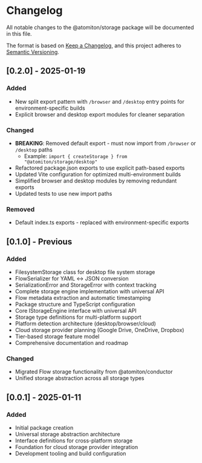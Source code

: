 # Changelog

All notable changes to the @atomiton/storage package will be documented in this
file.

The format is based on [Keep a Changelog](https://keepachangelog.com/en/1.0.0/),
and this project adheres to
[Semantic Versioning](https://semver.org/spec/v2.0.0.html).

## [0.2.0] - 2025-01-19

### Added

- New split export pattern with `/browser` and `/desktop` entry points for
  environment-specific builds
- Explicit browser and desktop export modules for cleaner separation

### Changed

- **BREAKING**: Removed default export - must now import from `/browser` or
  `/desktop` paths
  - Example: `import { createStorage } from "@atomiton/storage/desktop"`
- Refactored package.json exports to use explicit path-based exports
- Updated Vite configuration for optimized multi-environment builds
- Simplified browser and desktop modules by removing redundant exports
- Updated tests to use new import paths

### Removed

- Default index.ts exports - replaced with environment-specific exports

## [0.1.0] - Previous

### Added

- FilesystemStorage class for desktop file system storage
- FlowSerializer for YAML ↔ JSON conversion
- SerializationError and StorageError with context tracking
- Complete storage engine implementation with universal API
- Flow metadata extraction and automatic timestamping
- Package structure and TypeScript configuration
- Core IStorageEngine interface with universal API
- Storage type definitions for multi-platform support
- Platform detection architecture (desktop/browser/cloud)
- Cloud storage provider planning (Google Drive, OneDrive, Dropbox)
- Tier-based storage feature model
- Comprehensive documentation and roadmap

### Changed

- Migrated Flow storage functionality from @atomiton/conductor
- Unified storage abstraction across all storage types

## [0.0.1] - 2025-01-11

### Added

- Initial package creation
- Universal storage abstraction architecture
- Interface definitions for cross-platform storage
- Foundation for cloud storage provider integration
- Development tooling and build configuration

